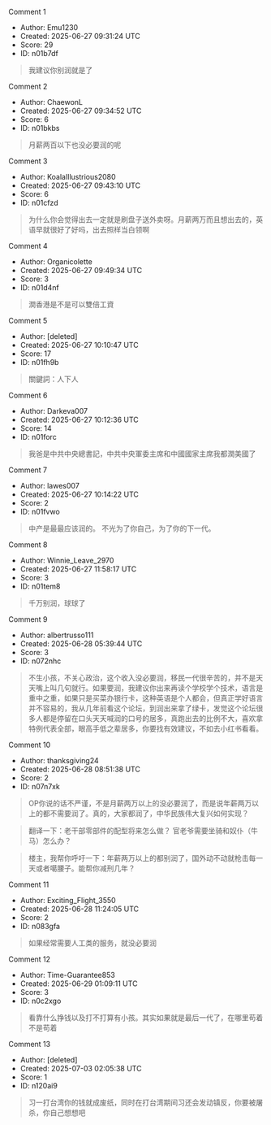 Comment 1

- Author: Emu1230
- Created: 2025-06-27 09:31:24 UTC
- Score: 29
- ID: n01b7df

> 我建议你别润就是了

Comment 2

- Author: ChaewonL
- Created: 2025-06-27 09:34:52 UTC
- Score: 6
- ID: n01bkbs

> 月薪两百以下也没必要润的呢

Comment 3

- Author: KoalaIllustrious2080
- Created: 2025-06-27 09:43:10 UTC
- Score: 6
- ID: n01cfzd

> 为什么你会觉得出去一定就是刷盘子送外卖呀。月薪两万而且想出去的，英语早就很好了好吗，出去照样当白领啊

Comment 4

- Author: Organicolette
- Created: 2025-06-27 09:49:34 UTC
- Score: 3
- ID: n01d4nf

> 潤香港是不是可以雙倍工資

Comment 5

- Author: [deleted]
- Created: 2025-06-27 10:10:47 UTC
- Score: 17
- ID: n01fh9b

> 關鍵詞：人下人

Comment 6

- Author: Darkeva007
- Created: 2025-06-27 10:12:36 UTC
- Score: 14
- ID: n01forc

> 我爸是中共中央總書記，中共中央軍委主席和中國國家主席我都潤美國了

Comment 7

- Author: lawes007
- Created: 2025-06-27 10:14:22 UTC
- Score: 2
- ID: n01fvwo

> 中产是最最应该润的。 不光为了你自己，为了你的下一代。

Comment 8

- Author: Winnie_Leave_2970
- Created: 2025-06-27 11:58:17 UTC
- Score: 3
- ID: n01tem8

> 千万别润，球球了

Comment 9

- Author: albertrusso111
- Created: 2025-06-28 05:39:44 UTC
- Score: 3
- ID: n072nhc

> 不生小孩，不关心政治，这个收入没必要润，移民一代很辛苦的，并不是天天嘴上叫几句就行。如果要润，我建议你出来再读个学校学个技术，语言是重中之重，如果只是买菜办银行卡，这种英语是个人都会，但真正学好语言并不容易的，我从几年前看这个论坛，到润出来拿了绿卡，发觉这个论坛很多人都是停留在口头天天喊润的口号的居多，真跑出去的比例不大，喜欢拿特例代表全部，眼高手低之辈居多，你要找有效建议，不如去小红书看看。

Comment 10

- Author: thanksgiving24
- Created: 2025-06-28 08:51:38 UTC
- Score: 2
- ID: n07n7xk

> OP你说的话不严谨，不是月薪两万以上的没必要润了，而是说年薪两万以上的都不需要润了。真的，大家都润了，中华民族伟大复兴如何实现？

> 翻译一下：老干部零部件的配型将来怎么做？ 官老爷需要坐骑和奴仆（牛马）怎么办？

> 楼主，我帮你呼吁一下：年薪两万以上的都别润了，国外动不动就枪击每一天或者噶腰子。能帮你减刑几年？

Comment 11

- Author: Exciting_Flight_3550
- Created: 2025-06-28 11:24:05 UTC
- Score: 2
- ID: n083gfa

> 如果经常需要人工类的服务，就没必要润

Comment 12

- Author: Time-Guarantee853
- Created: 2025-06-29 01:09:11 UTC
- Score: 3
- ID: n0c2xgo

> 看靠什么挣钱以及打不打算有小孩。其实如果就是最后一代了，在哪里苟着不是苟着

Comment 13

- Author: [deleted]
- Created: 2025-07-03 02:05:38 UTC
- Score: 1
- ID: n120ai9

> 习一打台湾你的钱就成废纸，同时在打台湾期间习还会发动镇反，你要被屠杀，你自己想想吧
